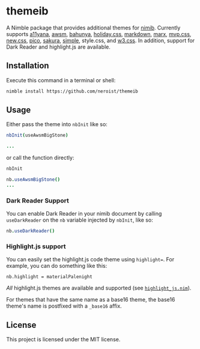 # themeib 
A Nimble package that provides additional themes for [nimib](https://github.com/pietroppeter/nimib). 
Currently supports [a11yana](https://a11yana.com/), [awsm](https://igoradamenko.github.io/awsm.css/), [bahunya](https://hakanalpay.com/bahunya/), 
[holiday.css](https://holidaycss.js.org/), [markdown](https://markdowncss.github.io/), [marx](https://github.com/mblode/marx), 
[mvp.css](https://andybrewer.github.io/mvp/), [new.css](https://newcss.net/), [pico](https://picocss.com/), [sakura](https://github.com/oxalorg/sakura), 
[simple](https://simplecss.org/), style.css, and [w3.css](https://www.w3schools.com/w3css/defaulT.asp).
In addition, support for Dark Reader and highlight.js are available.

## Installation
Execute this command in a terminal or shell:

```sh
nimble install https://github.com/neroist/themeib
```

## Usage
Either pass the theme into `nbInit` like so:

```nim
nbInit(useAwsmBigStone)

...
```

or call the function directly:

```nim
nbInit

nb.useAwsmBigStone()
...
```

### Dark Reader Support
You can enable Dark Reader in your nimib document by calling `useDarkReader` on the `nb` variable injected by `nbInit`, like so:

```nim
nb.useDarkReader()
```

### Highlight.js support
You can easily set the highlight.js code theme using `highlight=`. For example, you can do something like this:

```
nb.highlight = materialPalenight
```

*All* highlight.js themes are available and supported (see [`highlight_js.nim`](src/themeib/highlight_js.nim)).

For themes that have the same name as a base16 theme, the base16 theme's name is postfixed with a `_base16` affix.

## License

This project is licensed under the MIT license.
